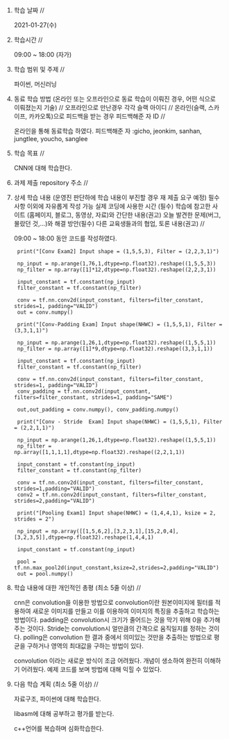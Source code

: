 1. 학습 날짜 // 

    2021-01-27(수)
 
2. 학습시간 // 

    09:00 ~ 18:00 (자가)
    
3. 학습 범위 및 주제 // 
    
    파이썬, 머신러닝
    
4. 동료 학습 방법 (온라인 또는 오프라인으로 동료 학습이 이뤄진 경우, 어떤 식으로 이뤄졌는지 기술) // 오프라인으로 만난경우 각각 슬랙 아이디 // 온라인(슬랙, 스카이프, 카카오톡)으로 피드백을 받는 경우 피드백해준 자 ID // 

    온라인을 통해 동료학습 하였다.  피드백해준 자 :gicho, jeonkim, sanhan, jungtlee, youcho, sanglee

5. 학습 목표 //

    CNN에 대해 학습한다.
    
6. 과제 제출 repository 주소 // 
    
    
    
7. 상세 학습 내용 (운영진 판단하에 학습 내용이 부진할 경우 재 제출 요구 예정) 필수사항 이외에 자유롭게 작성 가능 실제 코딩에 사용한 시간 (필수) 학습에 참고한 사이트 (홈페이지, 블로그, 동영상, 자료)와 간단한 내용(권고) 오늘 발견한 문제(버그, 몰랐던 것,...)와 해결 방안(필수) 다른 교육생들과의 협업, 토론 내용(권고) //
    
    09:00 ~ 18:00 동안 코드를 작성하였다.
    
        print("[Conv Exam2] Input shape = (1,5,5,3), Filter = (2,2,3,1)")

        np_input = np.arange(1,76,1,dtype=np.float32).reshape((1,5,5,3))
        np_filter = np.array([1]*12,dtype=np.float32).reshape((2,2,3,1))

        input_constant = tf.constant(np_input)
        filter_constant = tf.constant(np_filter)

        conv = tf.nn.conv2d(input_constant, filters=filter_constant, strides=1, padding="VALID")
        out = conv.numpy()

        print("[Conv-Padding Exam] Input shape(NHWC) = (1,5,5,1), Filter = (3,3,1,1)")

        np_input = np.arange(1,26,1,dtype=np.float32).reshape((1,5,5,1))
        np_filter = np.array([1]*9,dtype=np.float32).reshape((3,3,1,1))

        input_constant = tf.constant(np_input)
        filter_constant = tf.constant(np_filter)

        conv = tf.nn.conv2d(input_constant, filters=filter_constant, strides=1, padding="VALID")
        conv_padding = tf.nn.conv2d(input_constant, filters=filter_constant, strides=1, padding="SAME")

        out,out_padding = conv.numpy(), conv_padding.numpy()

        print("[Conv - Stride  Exam] Input shape(NHWC) = (1,5,5,1), Filter = (2,2,1,1)")

        np_input = np.arange(1,26,1,dtype=np.float32).reshape((1,5,5,1))
        np_filter = np.array([1,1,1,1],dtype=np.float32).reshape((2,2,1,1))

        input_constant = tf.constant(np_input)
        filter_constant = tf.constant(np_filter)

        conv = tf.nn.conv2d(input_constant, filters=filter_constant, strides=1,padding="VALID")
        conv2 = tf.nn.conv2d(input_constant, filters=filter_constant, strides=2,padding="VALID")        

        print("[Pooling Exam1] Input shape(NHWC) = (1,4,4,1), ksize = 2, strides = 2")

        np_input = np.array([[1,5,6,2],[3,2,3,1],[15,2,0,4],[3,2,3,5]],dtype=np.float32).reshape(1,4,4,1)

        input_constant = tf.constant(np_input)

        pool = tf.nn.max_pool2d(input_constant,ksize=2,strides=2,padding="VALID")
        out = pool.numpy()

8. 학습 내용에 대한 개인적인 총평 (최소 5줄 이상) //

    cnn은 convolution을 이용한 방법으로 convolution이란 원본이미지에 필터를 적용하여 새로운 이미지를 만들고 이를 이용하여 이미지의 특징을 추출하고 학습하는 방법이다. padding은 convolution시 크기가 줄어드는 것을 막기 위해 0을 추가해주는 것이다. Stride는 convolution시 얼만큼의 간격으로 움직일지를 정하는 것이다. polling은 convolution 한 결과 중에서 의미있는 것만을 추출하는 방법으로 평균을 구하거나 영역의 최대값을 구하는 방법이 있다.
    
    convolution 이라는 새로운 방식이 조금 어려웠다. 개념이 생소하여 완전히 이해하기 어려웠다. 예제 코드를 보며 방법에 대해 익힐 수 있었다.
    
9. 다음 학습 계획 (최소 5줄 이상) // 
    
    자료구조, 파이썬에 대해 학습한다.
    
    libasm에 대해 공부하고 평가를 받는다.
    
    c++언어를 복습하며 심화학습한다.